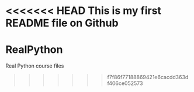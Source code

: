 <<<<<<< HEAD
This is my first README file on Github
=======
# RealPython
Real Python course files
>>>>>>> f7f86f77188869421e6cacdd363df406ce052573
